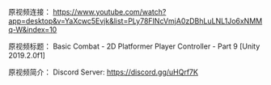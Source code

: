 原视频连接：
https://www.youtube.com/watch?app=desktop&v=YaXcwc5Evjk&list=PLy78FINcVmjA0zDBhLuLNL1Jo6xNMMq-W&index=10

原视频标题：
Basic Combat - 2D Platformer Player Controller - Part 9 [Unity 2019.2.0f1]

原视频简介：
Discord Server:
https://discord.gg/uHQrf7K
